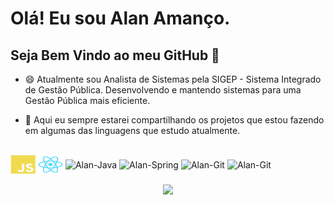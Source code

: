 # Olá! Eu sou Alan Amanço. 

## Seja Bem Vindo ao meu GitHub 👋



- 😄 Atualmente sou Analista de Sistemas pela SIGEP - Sistema Integrado de Gestão Pública.
Desenvolvendo e mantendo sistemas para uma Gestão Pública mais eficiente.

- 🚀 Aqui eu sempre estarei compartilhando os projetos que estou fazendo em algumas das linguagens que estudo atualmente.

<div style="display: inline_block"><br>
<img align="center" alt="Alan-Js" height="30" width="40" src="https://raw.githubusercontent.com/devicons/devicon/master/icons/javascript/javascript-plain.svg">
<img align="center" alt="Alan-React" height="30" width="40" src="https://raw.githubusercontent.com/devicons/devicon/master/icons/react/react-original.svg">
<img align="center" alt="Alan-Java" height="30" width="40" src="https://cdn.jsdelivr.net/gh/devicons/devicon/icons/java/java-original.svg">
<img align="center" alt="Alan-Spring" height="30" width="40" src="https://cdn.jsdelivr.net/gh/devicons/devicon/icons/spring/spring-original.svg">
<img align="center" alt="Alan-Git" height="30" width="40" src="https://cdn.jsdelivr.net/gh/devicons/devicon/icons/git/git-original.svg">
<img align="center" alt="Alan-Git" height="30" width="40" src="https://cdn.jsdelivr.net/gh/devicons/devicon/icons/flutter/flutter-original.svg">
  
<div style="display: inline_block"><br>  
<div align="center">
  <a href="https://github.com/AlanAmanco">
  <img height="170em" src="https://github-readme-stats.vercel.app/api?username=AlanAmanco&show_icons=true&theme=onedark&include_all_commits=true&count_private=true"/>
</div>
<div style="display: inline_block"><br>
    

